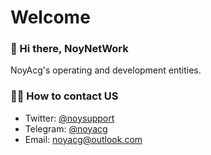 # Welcome

### 👋 Hi there, NoyNetWork

NoyAcg's operating and development entities.

### 🙋‍♀️ How to contact US

- Twitter: [@noysupport](https://twitter.com/noysupport)
- Telegram: [@noyacg](https://t.me/noyacg)
- Email: noyacg@outlook.com
